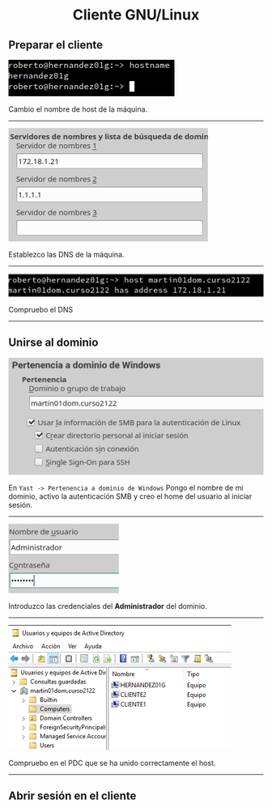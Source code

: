 <center>

# Cliente GNU/Linux

</center>

## Preparar el cliente

![](img/01.png)

Cambio el nombre de host de la máquina.

---

![](img/02.png)

Establezco las DNS de la máquina.

---

![](img/03.png)

Compruebo el DNS

---

## Unirse al dominio

![](img/04.png)

En `Yast -> Pertenencia a dominio de Windows` Pongo el nombre de mi dominio, activo la autenticación SMB y creo el home del usuario al iniciar sesión.

---

![](img/05.png)

Introduzco las credenciales del **Administrador** del dominio.

---


![](img/06.png)

Compruebo en el PDC que se ha unido correctamente el host.

---

## Abrir sesión en el cliente

